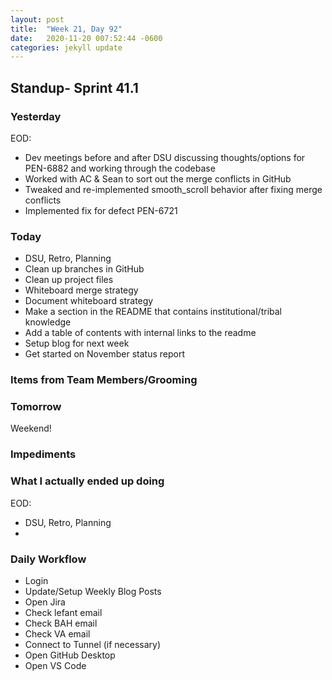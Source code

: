 ```yaml
---
layout: post
title:  "Week 21, Day 92"
date:   2020-11-20 007:52:44 -0600
categories: jekyll update
---
```


## Standup- Sprint 41.1
  
### Yesterday
EOD: 
* Dev meetings before and after DSU discussing thoughts/options for PEN-6882 and working through the codebase
* Worked with AC & Sean to sort out the merge conflicts in GitHub
* Tweaked and re-implemented smooth_scroll behavior after fixing merge conflicts
* Implemented fix for defect PEN-6721

### Today
* DSU, Retro, Planning
* Clean up branches in GitHub
* Clean up project files 
* Whiteboard merge strategy
* Document whiteboard strategy
* Make a section in the README that contains institutional/tribal knowledge
* Add a table of contents with internal links to the readme
* Setup blog for next week
* Get started on November status report
  
### Items from Team Members/Grooming

### Tomorrow
Weekend! 
### Impediments

### What I actually ended up doing
EOD:
* DSU, Retro, Planning
* 




### Daily Workflow
* Login
* Update/Setup Weekly Blog Posts
* Open Jira
* Check lefant email
* Check BAH email
* Check VA email
* Connect to Tunnel (if necessary)
* Open GitHub Desktop
* Open VS Code

